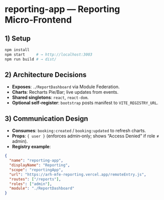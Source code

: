 # reporting-app — Reporting Micro‑Frontend

## 1) Setup
```bash
npm install
npm start     # → http://localhost:3003
npm run build # → dist/
```

## 2) Architecture Decisions
- **Exposes**: `./ReportDashboard` via Module Federation.
- **Charts**: Recharts Pie/Bar; live updates from events.
- **Shared singletons**: `react`, `react-dom`.
- **Optional self‑register**: `bootstrap` posts manifest to `VITE_REGISTRY_URL`.

## 3) Communication Design
- **Consumes**: `booking:created` / `booking:updated` to refresh charts.
- **Props**: `{ user }` (enforces admin‑only; shows “Access Denied” if role ≠ admin).
- **Registry example**:
```json
{
  "name": "reporting-app",
  "displayName": "Reporting",
  "scope": "reportingApp",
  "url": "https://arh-mfe-reporting.vercel.app/remoteEntry.js",
  "routes": ["/reports"],
  "roles": ["admin"],
  "module": "./ReportDashboard"
}
```
